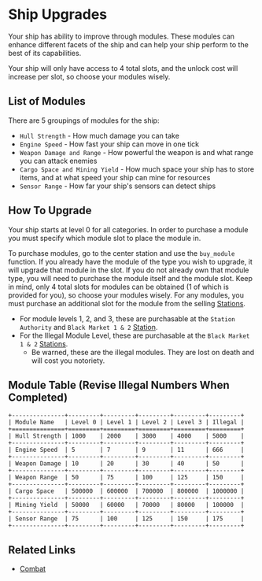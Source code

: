 # Ship Upgrades

Your ship has ability to improve through modules. These modules can enhance different facets of the ship
and can help your ship perform to the best of its capabilities.

Your ship will only have access to 4 total slots, and the unlock cost will increase per slot, so choose your modules wisely.

## List of Modules

There are 5 groupings of modules for the ship:
* `Hull Strength` - How much damage you can take
* `Engine Speed` - How fast your ship can move in one tick
* `Weapon Damage and Range` - How powerful the weapon is and what range you can attack enemies
* `Cargo Space and Mining Yield` - How much space your ship has to store items, and at what speed your ship can mine for resources
* `Sensor Range` - How far your ship's sensors can detect ships

## How To Upgrade

Your ship starts at level 0 for all categories. In order to purchase a module you must specify which module slot to place the module in.

To purchase modules, go to the center station and use the `buy_module` function. If you already have the module of the type you wish to upgrade, 
it will upgrade that module in the slot. If you do not already own that module type, you will need to purchase the module itself and the module slot.
Keep in mind, only 4 total slots for modules can be obtained (1 of which is provided for you), so choose your modules wisely.
For any modules, you must purchase an additional slot for the module from the selling [Stations](stations.html).
- For module levels 1, 2, and 3, these are purchasable at the `Station Authority` and `Black Market 1 & 2` [Station](stations.html).
- For the Illegal Module Level, these are purchasable at the `Black Market 1 & 2` [Stations](stations.html).
  - Be warned, these are the illegal modules. They are lost on death and will cost you notoriety.

## Module Table (Revise Illegal Numbers When Completed)

```eval_rst
+---------------+---------+---------+---------+---------+---------+
| Module Name   | Level 0 | Level 1 | Level 2 | Level 3 | Illegal |
+===============+=========+=========+=========+=========+=========+
| Hull Strength | 1000    | 2000    | 3000    | 4000    | 5000    |
+---------------+---------+---------+---------+---------+---------+
| Engine Speed  | 5       | 7       | 9       | 11      | 666     |
+---------------+---------+---------+---------+---------+---------+
| Weapon Damage | 10      | 20      | 30      | 40      | 50      |
+---------------+---------+---------+---------+---------+---------+
| Weapon Range  | 50      | 75      | 100     | 125     | 150     |
+---------------+---------+---------+---------+---------+---------+
| Cargo Space   | 500000  | 600000  | 700000  | 800000  | 1000000 |
+---------------+---------+---------+---------+---------+---------+
| Mining Yield  | 50000   | 60000   | 70000   | 80000   | 100000  |
+---------------+---------+---------+---------+---------+---------+
| Sensor Range  | 75      | 100     | 125     | 150     | 175     |
+---------------+---------+---------+---------+---------+---------+
```

## Related Links

* [Combat](combat.html)